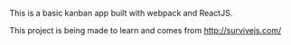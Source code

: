 This is a basic kanban app built with webpack and ReactJS.

This project is being made to learn and comes from http://survivejs.com/
